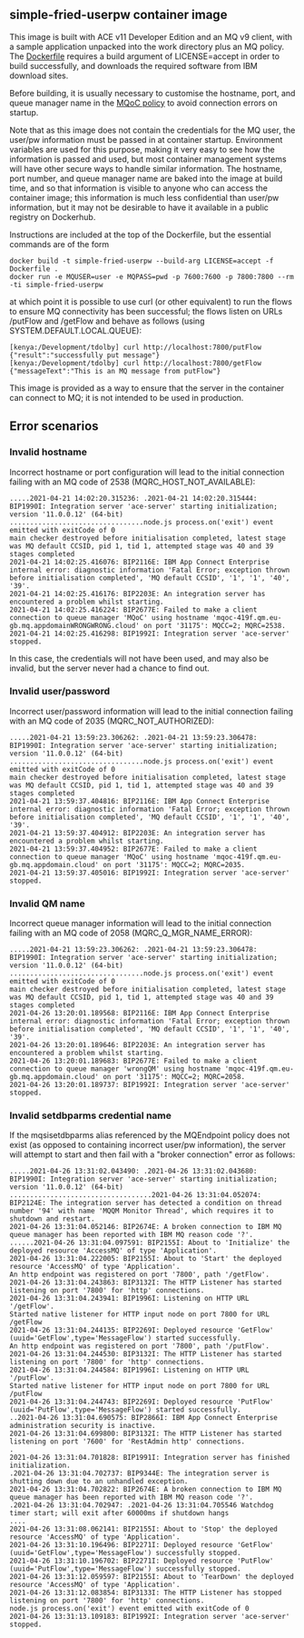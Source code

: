 ## simple-fried-userpw container image

This image is built with ACE v11 Developer Edition and an MQ v9 client, with a sample application unpacked
into the work directory plus an MQ policy. The [Dockerfile](Dockerfile.simple-fried-userpw) requires a
build argument of LICENSE=accept in order to build successfully, and downloads the required software from
IBM download sites.

Before building, it is usually necessary to customise the hostname, port, and queue manager name in the 
[MQoC policy](eclipse-projects/MQOnCloudPolicies/MQoC.policyxml) to avoid connection errors on startup.

Note that as this image does not contain the credentials for the MQ user, the user/pw information must be
passed in at container startup. Environment variables are used for this purpose, making it very easy to
see how the information is passed and used, but most container management systems will have other secure
ways to handle similar information. The hostname, port number, and queue manager name are baked into the
image at build time, and so that information is visible to anyone who can access the container image; this
information is much less confidential than user/pw information, but it may not be desirable to have it
available in a public registry on Dockerhub.

Instructions are included at the top of the Dockerfile, but the essential commands are of the form
```
docker build -t simple-fried-userpw --build-arg LICENSE=accept -f Dockerfile .
docker run -e MQUSER=user -e MQPASS=pwd -p 7600:7600 -p 7800:7800 --rm -ti simple-fried-userpw
```
at which point it is possible to use curl (or other equivalent) to run the flows to ensure MQ connectivity 
has been successful; the flows listen on URLs /putFlow and /getFlow and behave as follows (using SYSTEM.DEFAULT.LOCAL.QUEUE):
```
[kenya:/Development/tdolby] curl http://localhost:7800/putFlow
{"result":"successfully put message"}
[kenya:/Development/tdolby] curl http://localhost:7800/getFlow
{"messageText":"This is an MQ message from putFlow"}
```

This image is provided as a way to ensure that the server in the container can connect to MQ; it is not intended 
to be used in production.

## Error scenarios

### Invalid hostname
Incorrect hostname or port configuration will lead to the initial connection failing with an 
MQ code of 2538 (MQRC_HOST_NOT_AVAILABLE):

```
.....2021-04-21 14:02:20.315236: .2021-04-21 14:02:20.315444: BIP1990I: Integration server 'ace-server' starting initialization; version '11.0.0.12' (64-bit) 
.................................node.js process.on('exit') event emitted with exitCode of 0
main checker destroyed before initialisation completed, latest stage was MQ default CCSID, pid 1, tid 1, attempted stage was 40 and 39 stages completed
2021-04-21 14:02:25.416076: BIP2116E: IBM App Connect Enterprise internal error: diagnostic information 'Fatal Error; exception thrown before initialisation completed', 'MQ default CCSID', '1', '1', '40', '39'. 
2021-04-21 14:02:25.416176: BIP2203E: An integration server has encountered a problem whilst starting. 
2021-04-21 14:02:25.416224: BIP2677E: Failed to make a client connection to queue manager 'MQoC' using hostname 'mqoc-419f.qm.eu-gb.mq.appdomainWRONGWRONG.cloud' on port '31175': MQCC=2; MQRC=2538. 
2021-04-21 14:02:25.416298: BIP1992I: Integration server 'ace-server' stopped. 
```
In this case, the credentials will not have been used, and may also be invalid, but the server never had a chance to find out.

### Invalid user/password
Incorrect user/password information will lead to the initial connection failing with an 
MQ code of 2035 (MQRC_NOT_AUTHORIZED):
```
.....2021-04-21 13:59:23.306262: .2021-04-21 13:59:23.306478: BIP1990I: Integration server 'ace-server' starting initialization; version '11.0.0.12' (64-bit) 
.................................node.js process.on('exit') event emitted with exitCode of 0
main checker destroyed before initialisation completed, latest stage was MQ default CCSID, pid 1, tid 1, attempted stage was 40 and 39 stages completed
2021-04-21 13:59:37.404816: BIP2116E: IBM App Connect Enterprise internal error: diagnostic information 'Fatal Error; exception thrown before initialisation completed', 'MQ default CCSID', '1', '1', '40', '39'. 
2021-04-21 13:59:37.404912: BIP2203E: An integration server has encountered a problem whilst starting. 
2021-04-21 13:59:37.404952: BIP2677E: Failed to make a client connection to queue manager 'MQoC' using hostname 'mqoc-419f.qm.eu-gb.mq.appdomain.cloud' on port '31175': MQCC=2; MQRC=2035. 
2021-04-21 13:59:37.405016: BIP1992I: Integration server 'ace-server' stopped. 
```

### Invalid QM name
Incorrect queue manager information will lead to the initial connection failing with an 
MQ code of 2058 (MQRC_Q_MGR_NAME_ERROR):
```
.....2021-04-21 13:59:23.306262: .2021-04-21 13:59:23.306478: BIP1990I: Integration server 'ace-server' starting initialization; version '11.0.0.12' (64-bit) 
.................................node.js process.on('exit') event emitted with exitCode of 0
main checker destroyed before initialisation completed, latest stage was MQ default CCSID, pid 1, tid 1, attempted stage was 40 and 39 stages completed
2021-04-26 13:20:01.189568: BIP2116E: IBM App Connect Enterprise internal error: diagnostic information 'Fatal Error; exception thrown before initialisation completed', 'MQ default CCSID', '1', '1', '40', '39'. 
2021-04-26 13:20:01.189646: BIP2203E: An integration server has encountered a problem whilst starting. 
2021-04-26 13:20:01.189683: BIP2677E: Failed to make a client connection to queue manager 'wrongQM' using hostname 'mqoc-419f.qm.eu-gb.mq.appdomain.cloud' on port '31175': MQCC=2; MQRC=2058. 
2021-04-26 13:20:01.189737: BIP1992I: Integration server 'ace-server' stopped. 
```

### Invalid setdbparms credential name
If the mqsisetdbparms alias referenced by the MQEndpoint policy does not exist (as opposed
to containing incorrect user/pw information), the server will attempt to start and then
fail with a "broker connection" error as follows:
```
.....2021-04-26 13:31:02.043490: .2021-04-26 13:31:02.043680: BIP1990I: Integration server 'ace-server' starting initialization; version '11.0.0.12' (64-bit) 
...................................2021-04-26 13:31:04.052074: BIP2124E: The integration server has detected a condition on thread number '94' with name 'MQQM Monitor Thread', which requires it to shutdown and restart. 
2021-04-26 13:31:04.052146: BIP2674E: A broken connection to IBM MQ queue manager has been reported with IBM MQ reason code '?'. 
......2021-04-26 13:31:04.097591: BIP2155I: About to 'Initialize' the deployed resource 'AccessMQ' of type 'Application'. 
2021-04-26 13:31:04.222005: BIP2155I: About to 'Start' the deployed resource 'AccessMQ' of type 'Application'. 
An http endpoint was registered on port '7800', path '/getFlow'.
2021-04-26 13:31:04.243863: BIP3132I: The HTTP Listener has started listening on port '7800' for 'http' connections. 
2021-04-26 13:31:04.243941: BIP1996I: Listening on HTTP URL '/getFlow'. 
Started native listener for HTTP input node on port 7800 for URL /getFlow
2021-04-26 13:31:04.244135: BIP2269I: Deployed resource 'GetFlow' (uuid='GetFlow',type='MessageFlow') started successfully. 
An http endpoint was registered on port '7800', path '/putFlow'.
2021-04-26 13:31:04.244530: BIP3132I: The HTTP Listener has started listening on port '7800' for 'http' connections. 
2021-04-26 13:31:04.244584: BIP1996I: Listening on HTTP URL '/putFlow'. 
Started native listener for HTTP input node on port 7800 for URL /putFlow
2021-04-26 13:31:04.244743: BIP2269I: Deployed resource 'PutFlow' (uuid='PutFlow',type='MessageFlow') started successfully. 
..2021-04-26 13:31:04.690575: BIP2866I: IBM App Connect Enterprise administration security is inactive. 
2021-04-26 13:31:04.699800: BIP3132I: The HTTP Listener has started listening on port '7600' for 'RestAdmin http' connections. 
.
2021-04-26 13:31:04.701828: BIP1991I: Integration server has finished initialization. 
.2021-04-26 13:31:04.702737: BIP9344E: The integration server is shutting down due to an unhandled exception. 
2021-04-26 13:31:04.702822: BIP2674E: A broken connection to IBM MQ queue manager has been reported with IBM MQ reason code '?'. 
.2021-04-26 13:31:04.702947: .2021-04-26 13:31:04.705546 Watchdog timer start; will exit after 60000ms if shutdown hangs
....
2021-04-26 13:31:08.062141: BIP2155I: About to 'Stop' the deployed resource 'AccessMQ' of type 'Application'. 
2021-04-26 13:31:10.196496: BIP2271I: Deployed resource 'GetFlow' (uuid='GetFlow',type='MessageFlow') successfully stopped. 
2021-04-26 13:31:10.196702: BIP2271I: Deployed resource 'PutFlow' (uuid='PutFlow',type='MessageFlow') successfully stopped. 
2021-04-26 13:31:12.059597: BIP2155I: About to 'TearDown' the deployed resource 'AccessMQ' of type 'Application'. 
2021-04-26 13:31:12.083854: BIP3133I: The HTTP Listener has stopped listening on port '7800' for 'http' connections. 
node.js process.on('exit') event emitted with exitCode of 0
2021-04-26 13:31:13.109183: BIP1992I: Integration server 'ace-server' stopped. 
```
